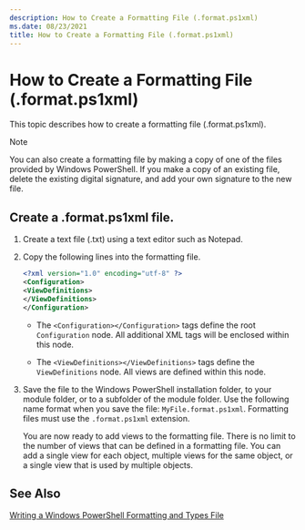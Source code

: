 ```yaml
---
description: How to Create a Formatting File (.format.ps1xml)
ms.date: 08/23/2021
title: How to Create a Formatting File (.format.ps1xml)
---
```

# How to Create a Formatting File (.format.ps1xml)

This topic describes how to create a formatting file (.format.ps1xml).

> [!NOTE]
> You can also create a formatting file by making a copy of one of the files provided by Windows
> PowerShell. If you make a copy of an existing file, delete the existing digital signature, and add
> your own signature to the new file.

## Create a .format.ps1xml file.

1. Create a text file (.txt) using a text editor such as Notepad.

1. Copy the following lines into the formatting file.

   ```xml
   <?xml version="1.0" encoding="utf-8" ?>
   <Configuration>
   <ViewDefinitions>
   </ViewDefinitions>
   </Configuration>
   ```

   - The `<Configuration></Configuration>` tags define the root `Configuration` node. All additional
     XML tags will be enclosed within this node.

   - The `<ViewDefinitions></ViewDefinitions>` tags define the `ViewDefinitions` node. All views are
     defined within this node.

1. Save the file to the Windows PowerShell installation folder, to your module folder, or to a
   subfolder of the module folder. Use the following name format when you save the file:
   `MyFile.format.ps1xml`. Formatting files must use the `.format.ps1xml` extension.

   You are now ready to add views to the formatting file. There is no limit to the number of views
   that can be defined in a formatting file. You can add a single view for each object, multiple
   views for the same object, or a single view that is used by multiple objects.

## See Also

[Writing a Windows PowerShell Formatting and Types File](./writing-a-powershell-formatting-file.md)
